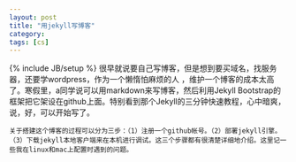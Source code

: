 ```yaml
---
layout: post
title: "用jekyll写博客"
category: 
tags: [cs]
---
```

{% include JB/setup %}
    很早就说要自己写博客，但是想到要买域名，找服务器，还要学wordpress，作为一个懒惰怕麻烦的人 ，维护一个博客的成本太高了。寒假里，a同学说可以用markdown来写博客，然后利用Jekyll Bootstrap的框架把它架设在github上面。特别看到那个Jekyll的三分钟快速教程，心中暗爽，说，好，可以开始写了。

    关于搭建这个博客的过程可以分为三步：（1）注册一个github帐号。（2）部署jekyll引擎。（3）下载jekyll本地客户端来在本机进行调试。这三个步骤都有很清楚详细地介绍。这里记一些我在linux和mac上配置时遇到的问题。


